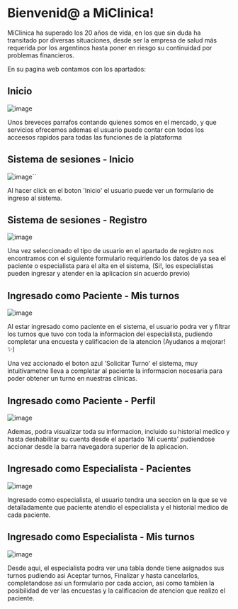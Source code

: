 # Bienvenid@ a MiClinica!

MiClinica ha superado los 20 años de vida, en los que sin duda ha
transitado por diversas situaciones, desde ser la empresa de salud más requerida por los argentinos hasta
poner en riesgo su continuidad por problemas financieros.

En su pagina web contamos con los apartados:

## Inicio
![image](https://github.com/Mav3ricK-99/UTN-LaboIV-MiClinica-TPFinal/assets/44913413/b6ffac7e-3618-4a2e-b17f-08e1c52b774c)

Unos breveces parrafos contando quienes somos en el mercado, y que servicios ofrecemos
ademas el usuario puede contar con todos los acceesos rapidos para todas las funciones de la plataforma

## Sistema de sesiones - Inicio

![image](https://github.com/Mav3ricK-99/UTN-LaboIV-MiClinica-TPFinal/assets/44913413/be32320f-2e8c-4ac2-b758-5a7260b631d3)``

Al hacer click en el boton 'Inicio' el usuario puede ver un formulario de ingreso al sistema.

## Sistema de sesiones - Registro

![image](https://github.com/Mav3ricK-99/UTN-LaboIV-MiClinica-TPFinal/assets/44913413/0df7c69b-0ef0-4729-9961-3b5647a87e98)

Una vez seleccionado el tipo de usuario en el apartado de registro nos encontramos con el siguiente formulario requiriendo los datos de ya sea el paciente o especialista para el alta en el sistema, (Si!, los especialistas pueden ingresar y atender en la aplicacion sin acuerdo previo)

## Ingresado como Paciente - Mis turnos

![image](https://github.com/Mav3ricK-99/UTN-LaboIV-MiClinica-TPFinal/assets/44913413/1edf44a6-271c-4a44-9615-dde52d68c943)

Al estar ingresado como paciente en el sistema, el usuario podra ver y filtrar los turnos que tuvo con toda la informacion del especialista, pudiendo completar una encuesta y calificacion de la atencion (Ayudanos a mejorar! :sparkles:)

Una vez accionado el boton azul 'Solicitar Turno' el sistema, muy intuitivametne lleva a completar al paciente la informacion necesaria para poder obtener un turno en nuestras clinicas.

## Ingresado como Paciente - Perfil

![image](https://github.com/Mav3ricK-99/UTN-LaboIV-MiClinica-TPFinal/assets/44913413/a5afa417-75ea-42bb-a236-1ec76bf07bb4)

Ademas, podra visualizar toda su informacion, incluido su historial medico y hasta deshabilitar su cuenta desde el apartado 'Mi cuenta' pudiendose accionar desde la barra navegadora superior de la aplicacion.

## Ingresado como Especialista - Pacientes

![image](https://github.com/Mav3ricK-99/UTN-LaboIV-MiClinica-TPFinal/assets/44913413/e822bace-8c6b-4dd9-a5c1-63426b1f559c)

Ingresado como especialista, el usuario tendra una seccion en la que se ve detalladamente que paciente atendio el especialista y el historial medico de cada paciente.

## Ingresado como Especialista - Mis turnos

![image](https://github.com/Mav3ricK-99/UTN-LaboIV-MiClinica-TPFinal/assets/44913413/d4e4c023-b083-465e-9abf-8ad444ae3f64)

Desde aqui, el especialista podra ver una tabla donde tiene asignados sus turnos pudiendo asi Aceptar turnos, Finalizar y hasta cancelarlos, completandose asi un formulario por cada accion, asi como tambien la posibilidad de ver las encuestas y la calificacion de atencion que realizo el paciente. 
